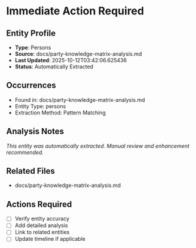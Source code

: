 # Immediate Action Required

## Entity Profile
- **Type**: Persons
- **Source**: docs/party-knowledge-matrix-analysis.md
- **Last Updated**: 2025-10-12T03:42:06.625436
- **Status**: Automatically Extracted

## Occurrences
- Found in: docs/party-knowledge-matrix-analysis.md
- Entity Type: persons
- Extraction Method: Pattern Matching

## Analysis Notes
*This entity was automatically extracted. Manual review and enhancement recommended.*

## Related Files
- docs/party-knowledge-matrix-analysis.md

## Actions Required
- [ ] Verify entity accuracy
- [ ] Add detailed analysis
- [ ] Link to related entities
- [ ] Update timeline if applicable
